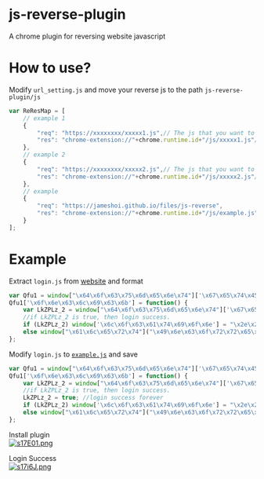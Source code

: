 # js-reverse-plugin
A chrome plugin for reversing website javascript

# How to use?
Modify `url_setting.js` and move your reverse js to the path `js-reverse-plugin/js`
```javascript
var ReResMap = [
	// example 1
	{
		"req": "https://xxxxxxxx/xxxxx1.js",// The js that you want to reverse 
		"res": "chrome-extension://"+chrome.runtime.id+"/js/xxxxx1.js"// Your js file which will save in plugin
	},
	// example 2
	{
		"req": "https://xxxxxxxx/xxxxx2.js",// The js that you want to reverse 
		"res": "chrome-extension://"+chrome.runtime.id+"/js/xxxxx2.js"// Your js file which will save in plugin
	},
	// example
	{
		"req": "https://jameshoi.github.io/files/js-reverse",
		"res": "chrome-extension://"+chrome.runtime.id+"/js/example.js"
	}
];
```

# Example
Extract `login.js` from [website](https://jameshoi.github.io/files/js-reverse) and format
```javascript
var Qfu1 = window["\x64\x6f\x63\x75\x6d\x65\x6e\x74"]['\x67\x65\x74\x45\x6c\x65\x6d\x65\x6e\x74\x42\x79\x49\x64']('\x62\x74\x6e');
Qfu1['\x6f\x6e\x63\x6c\x69\x63\x6b'] = function() {
    var LkZPLz_2 = window["\x64\x6f\x63\x75\x6d\x65\x6e\x74"]['\x67\x65\x74\x45\x6c\x65\x6d\x65\x6e\x74\x73\x42\x79\x4e\x61\x6d\x65']("\x75\x73\x65\x72\x6e\x61\x6d\x65")[0]['\x76\x61\x6c\x75\x65'] == "\x61\x64\x6d\x69\x6e" && window["\x64\x6f\x63\x75\x6d\x65\x6e\x74"]['\x67\x65\x74\x45\x6c\x65\x6d\x65\x6e\x74\x73\x42\x79\x4e\x61\x6d\x65']("\x70\x61\x73\x73\x77\x6f\x72\x64")[0]['\x76\x61\x6c\x75\x65'] == "\x61\x64\x6d\x69\x6e"; //username admin, password admin
    //if LkZPLz_2 is true, then login success.
    if (LkZPLz_2) window['\x6c\x6f\x63\x61\x74\x69\x6f\x6e'] = "\x2e\x2f\x6c\x6f\x67\x69\x6e\x2e\x68\x74\x6d\x6c";
    else window["\x61\x6c\x65\x72\x74"]("\x49\x6e\x63\x6f\x72\x72\x65\x63\x74 \x75\x73\x65\x72\x6e\x61\x6d\x65 \x6f\x72 \x70\x61\x73\x73\x77\x6f\x72\x64\x2e")
};
```
Modify `login.js` to [`example.js`]() and save
```javascript
var Qfu1 = window["\x64\x6f\x63\x75\x6d\x65\x6e\x74"]['\x67\x65\x74\x45\x6c\x65\x6d\x65\x6e\x74\x42\x79\x49\x64']('\x62\x74\x6e');
Qfu1['\x6f\x6e\x63\x6c\x69\x63\x6b'] = function() {
    var LkZPLz_2 = window["\x64\x6f\x63\x75\x6d\x65\x6e\x74"]['\x67\x65\x74\x45\x6c\x65\x6d\x65\x6e\x74\x73\x42\x79\x4e\x61\x6d\x65']("\x75\x73\x65\x72\x6e\x61\x6d\x65")[0]['\x76\x61\x6c\x75\x65'] == "\x61\x64\x6d\x69\x6e" && window["\x64\x6f\x63\x75\x6d\x65\x6e\x74"]['\x67\x65\x74\x45\x6c\x65\x6d\x65\x6e\x74\x73\x42\x79\x4e\x61\x6d\x65']("\x70\x61\x73\x73\x77\x6f\x72\x64")[0]['\x76\x61\x6c\x75\x65'] == "\x61\x64\x6d\x69\x6e"; //username admin, password admin
    //if LkZPLz_2 is true, then login success.
    LkZPLz_2 = true; //login success forever
    if (LkZPLz_2) window['\x6c\x6f\x63\x61\x74\x69\x6f\x6e'] = "\x2e\x2f\x6c\x6f\x67\x69\x6e\x2e\x68\x74\x6d\x6c";
    else window["\x61\x6c\x65\x72\x74"]("\x49\x6e\x63\x6f\x72\x72\x65\x63\x74 \x75\x73\x65\x72\x6e\x61\x6d\x65 \x6f\x72 \x70\x61\x73\x73\x77\x6f\x72\x64\x2e")
};
```
Install plugin  
[![s17E01.png](https://s3.ax1x.com/2021/01/11/s17E01.png)](https://imgchr.com/i/s17E01)  

Login Success  
[![s17i6J.png](https://s3.ax1x.com/2021/01/11/s17i6J.png)](https://imgchr.com/i/s17i6J)
